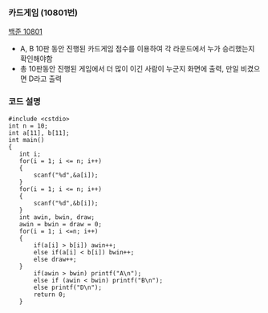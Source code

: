 ### 카드게임 (10801번)

[백준 10801](https://www.acmicpc.net/submit/10801)

* A, B 10판 동안 진행된 카드게임 점수를 이용하여 각 라운드에서 누가 승리했는지 확인해야함
* 총 10판동안 진행된 게임에서 더 많이 이긴 사람이 누군지 화면에 출력, 만일 비겼으면 D라고 출력

### 코드 설명

 ```
 #include <cstdio>
int n = 10;
int a[11], b[11];
int main()
{
    int i;
    for(i = 1; i <= n; i++)
    {
        scanf("%d",&a[i]);
    }
    for(i = 1; i <= n; i++)
    {
        scanf("%d",&b[i]);
    }
    int awin, bwin, draw;
    awin = bwin = draw = 0;
    for(i = 1; i <=n; i++)
    {
        if(a[i] > b[i]) awin++;
        else if(a[i] < b[i]) bwin++;
        else draw++;
    } 
        if(awin > bwin) printf("A\n");
        else if (awin < bwin) printf("B\n");
        else printf("D\n");
        return 0;
    }
 ```
